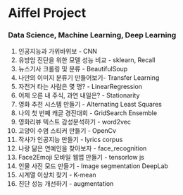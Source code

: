 # Aiffel Project

### Data Science, Machine Learning, Deep Learning

01. 인공지능과 가위바위보 - CNN
02. 유방암 진단을 위한 모델 성능 비교 - sklearn, Recall
03. 뉴스기사 크롤링 및 분류 - BeautifulSoup
04. 나만의 이미지 분류기 만들어보기- Transfer Learning
05. 자전거 타는 사람은 몇 명? - LinearRegression
06. 어제 오른 내 주식, 과연 내일은? - Stationarity
07. 영화 추천 시스템 만들기 - Alternating Least Squares
08. 나의 첫 번째 캐글 경진대회 - GridSearch Ensemble
09. 영화리뷰 텍스트 감성분석하기 - word2vec
10. 고양이 수염 스티커 만들기 - OpenCv
11. 작사가 인공지능 만들기 - lyrics corpus
12. 나랑 닮은 연예인을 찾아보자 - face_recognition
13. Face2Emoji 모바일 웹앱 만들기 - tensorlow js
14. 인물 사진 모드 만들기 - Image segmentation DeepLab
15. 시계열 이상치 찾기 - K-mean
16. 진단 성능 개선하기 - augmentation
